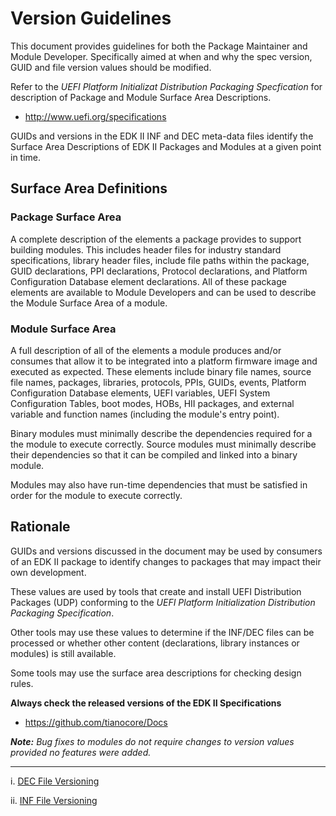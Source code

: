 # Version Guidelines

This document provides guidelines for both the Package Maintainer and Module 
Developer. Specifically aimed at when and why the spec version, GUID and file
version values should be modified.

Refer to the *UEFI Platform Initializat Distribution Packaging Specfication*
for description of Package and Module Surface Area Descriptions.

* http://www.uefi.org/specifications


GUIDs and versions in the EDK II INF and DEC meta-data files identify the 
Surface Area Descriptions of EDK II Packages and Modules at a given point in
time.

## Surface Area Definitions

### Package Surface Area

A complete description of the elements a package provides to support building
modules. This includes header files for industry standard specifications, 
library header files, include file paths within the package, GUID declarations, 
PPI declarations, Protocol declarations, and Platform Configuration Database 
element declarations. All of these package elements are available to Module 
Developers and can be used to describe the Module Surface Area of a module.

### Module Surface Area

A full description of all of the elements a module produces and/or consumes 
that allow it to be integrated into a platform firmware image and executed as 
expected. These elements include binary file names, source file names, 
packages, libraries, protocols, PPIs, GUIDs, events, Platform Configuration
Database elements, UEFI variables, UEFI System Configuration Tables, boot 
modes, HOBs, HII packages, and external variable and function names 
(including the module's entry point).

Binary modules must minimally describe the dependencies required for a the 
module to execute correctly. Source modules must minimally describe their 
dependencies so that it can be compiled and linked into a binary module.

Modules may also have run-time dependencies that must be satisfied in order 
for the module to execute correctly.

## Rationale

GUIDs and versions discussed in the document may be used by consumers of an 
EDK II package to identify changes to packages that may impact their own 
development.

These values are used by tools that create and install UEFI Distribution 
Packages (UDP) conforming to the *UEFI Platform Initialization Distribution 
Packaging Specification*.

Other tools may use these values to determine if the INF/DEC files can be 
processed or whether other content (declarations, library instances or 
modules) is still available.

Some tools may use the surface area descriptions for checking design rules.


**Always check the released versions of the EDK II Specifications**
* https://github.com/tianocore/Docs

***Note:*** *Bug fixes to modules do not require changes to version values
provided no features were added.*


---

i. [DEC File Versioning](edk2_dec_files.md)
 
ii. [INF File Versioning](edk2_inf_files.md)


